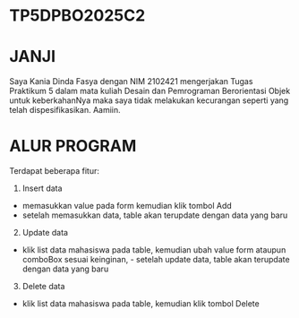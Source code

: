# TP5DPBO2025C2

# JANJI
Saya Kania Dinda Fasya dengan NIM 2102421 mengerjakan Tugas Praktikum 5 dalam mata kuliah Desain dan Pemrograman Berorientasi Objek untuk keberkahanNya maka saya tidak melakukan kecurangan seperti yang telah dispesifikasikan. Aamiin.

# ALUR PROGRAM
Terdapat beberapa fitur:

1. Insert data
- memasukkan value pada form kemudian klik tombol Add
- setelah memasukkan data, table akan terupdate dengan data yang baru
2. Update data
- klik list data mahasiswa pada table, kemudian ubah value form ataupun comboBox sesuai keinginan, - setelah update data, table akan terupdate dengan data yang baru
3. Delete data
- klik list data mahasiswa pada table, kemudian klik tombol Delete
